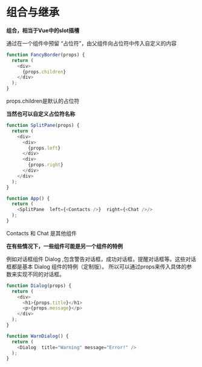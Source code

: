 # 组合与继承  
**组合，相当于Vue中的slot插槽**  

通过在一个组件中预留 “占位符”，由父组件向占位符中传入自定义的内容  
``` javascript
function FancyBorder(props) {
  return (
    <div>
      {props.children}
    </div>
  );
}
```  
props.children是默认的占位符  

**当然也可以自定义占位符名称**   

``` javascript
function SplitPane(props) {
  return (
    <div>
      <div>
        {props.left}
      </div>
      <div>
        {props.right}
      </div>
    </div>
  );
}

function App() {
  return (
    <SplitPane  left={<Contacts />}  right={<Chat />/>
  );
}
```
Contacts 和 Chat 是其他组件  

**在有些情况下，一些组件可能是另一个组件的特例**  

例如对话框组件 Dialog ,包含警告对话框，成功对话框，提醒对话框等。这些对话框都是基本 Dialog 组件的特例（定制版）。
所以可以通过props来传入具体的参数来实现不同的对话框。  
``` javascript
function Dialog(props) {
  return (
    <div>
      <h1>{props.title}</h1>
      <p>{props.message}</p>
    </div>
  );
}

function WarnDialog() {
  return (
    <Dialog  title="Warning" message="Error!" />
  );
}
```
